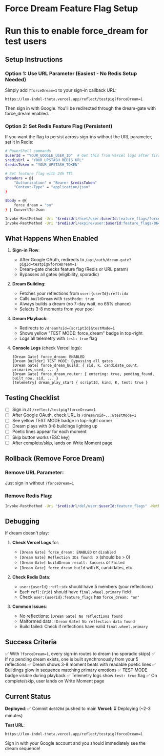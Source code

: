 # Force Dream Feature Flag Setup
# Run this to enable force_dream for test users

## Setup Instructions

### Option 1: Use URL Parameter (Easiest - No Redis Setup Needed)
Simply add `?forceDream=1` to your sign-in callback URL:

```
https://leo-indol-theta.vercel.app/reflect/testpig?forceDream=1
```

Then sign in with Google. You'll be redirected through the dream-gate with force_dream enabled.

### Option 2: Set Redis Feature Flag (Persistent)

If you want the flag to persist across sign-ins without the URL parameter, set it in Redis:

```bash
# PowerShell commands
$userId = "YOUR_GOOGLE_USER_ID"  # Get this from Vercel logs after first sign-in
$redisUrl = "YOUR_UPSTASH_REDIS_URL"
$redisToken = "YOUR_UPSTASH_TOKEN"

# Set feature flag with 24h TTL
$headers = @{
    "Authorization" = "Bearer $redisToken"
    "Content-Type" = "application/json"
}

$body = @{
    force_dream = "on"
} | ConvertTo-Json

Invoke-RestMethod -Uri "$redisUrl/hset/user:$userId:feature_flags/force_dream/on" -Method POST -Headers $headers
Invoke-RestMethod -Uri "$redisUrl/expire/user:$userId:feature_flags/86400" -Method POST -Headers $headers
```

## What Happens When Enabled

1. **Sign-in Flow**:
   - After Google OAuth, redirects to `/api/auth/dream-gate?pigId=testpig&forceDream=1`
   - Dream-gate checks feature flag (Redis or URL param)
   - Bypasses all gates (eligibility, sporadic)

2. **Dream Building**:
   - Fetches your reflections from `user:{userId}:refl:idx`
   - Calls `buildDream` with `testMode: true`
   - Always builds a dream (no 7-day wait, no 65% chance)
   - Selects 3-8 moments from your pool

3. **Dream Playback**:
   - Redirects to `/dream?sid={scriptId}&testMode=1`
   - Shows yellow "TEST MODE: force_dream" badge in top-right
   - Logs all telemetry with `test: true` flag

4. **Console Logs** (check Vercel logs):
   ```
   [Dream Gate] force_dream: ENABLED
   [Dream Builder] TEST MODE: Bypassing all gates
   [Dream Gate] force_dream_build: { sid, K, candidate_count, primaries_used, ... }
   [Dream Gate] force_dream_router: { entering: true, pending_found, built_now, sid, ... }
   [telemetry] dream_play_start { scriptId, kind, K, test: true }
   ```

## Testing Checklist

- [ ] Sign in at `/reflect/testpig?forceDream=1`
- [ ] After Google OAuth, check URL is `/dream?sid=...&testMode=1`
- [ ] See yellow TEST MODE badge in top-right corner
- [ ] Dream plays with 3-8 buildings lighting up
- [ ] Poetic lines appear for each moment
- [ ] Skip button works (ESC key)
- [ ] After complete/skip, lands on Write Moment page

## Rollback (Remove Force Dream)

### Remove URL Parameter:
Just sign in without `?forceDream=1`

### Remove Redis Flag:
```bash
Invoke-RestMethod -Uri "$redisUrl/del/user:$userId:feature_flags" -Method POST -Headers $headers
```

## Debugging

If dream doesn't play:

1. **Check Vercel Logs** for:
   - `[Dream Gate] force_dream: ENABLED` or `disabled`
   - `[Dream Gate] Reflection IDs found: X` (should be > 0)
   - `[Dream Gate] buildDream result: Success` or `Failed`
   - `[Dream Gate] force_dream_build` with K, candidates, etc.

2. **Check Redis Data**:
   - `user:{userId}:refl:idx` should have 5 members (your reflections)
   - Each `refl:{rid}` should have `final.wheel.primary` field
   - Check `user:{userId}:feature_flags` has `force_dream: "on"`

3. **Common Issues**:
   - No reflections: `[Dream Gate] No reflections found`
   - Malformed data: `[Dream Gate] No reflection data found`
   - Build failed: Check if reflections have valid `final.wheel.primary`

## Success Criteria

✅ With `?forceDream=1`, every sign-in routes to dream (no sporadic skips)
✅ If no pending dream exists, one is built synchronously from your 5 reflections
✅ Dream shows 3-8 moment beats with readable poetic lines
✅ Buildings glow in sequence matching primary emotions
✅ TEST MODE badge visible during playback
✅ Telemetry logs show `test: true` flag
✅ On complete/skip, user lands on Write Moment page

## Current Status

**Deployed**: ✅ Commit `de6020d` pushed to main
**Vercel**: ⏳ Deploying (~2-3 minutes)

**Test URL**: 
```
https://leo-indol-theta.vercel.app/reflect/testpig?forceDream=1
```

Sign in with your Google account and you should immediately see the dream sequence!
